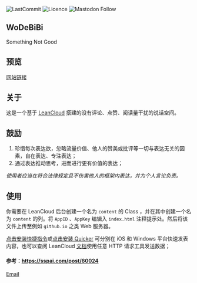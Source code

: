 ![LastCommit](https://img.shields.io/github/last-commit/5icruise/wodebibi?label=Last%20Upadte&style=flat-square)    ![Licence](https://img.shields.io/github/license/5icruise/wodebibi?label=Licence&style=flat-square)    ![Mastodon Follow](https://img.shields.io/mastodon/follow/000011904?domain=https%3A%2F%2Fliker.social&style=social)  

## WoDeBiBi
Something Not Good

## 预览

[网站链接](https://darkwarrior2025.xyz/wodebib)

## 关于

这是一个基于 [LeanCloud](https://leancloud.com) 搭建的没有评论、点赞、阅读量干扰的说话空间。


## 鼓励

1. 珍惜每次表达欲，忽略流量价值、他人的赞美或批评等一切与表达无关的因素，自在表达、专注表达；
2. 通过表达推动思考，进而进行更有价值的表达；

*使用者应当在符合法律规定且不伤害他人的框架内表达，并为个人言论负责。*

## 使用

你需要在 LeanCloud 后台创建一个名为 `content` 的 Class ，并在其中创建一个名为 `content` 的列。将 `AppID` 、`AppKey` 编辑入 `index.html` 注释提示处。然后将该文件上传至例如 `github.io` 之类 Web 服务器。

[点击安装快捷指令](https://www.icloud.com/shortcuts/3cfcbc36a6a24e0a8721bfeef8dfc6cf)或[点击安装 Quicker](https://getquicker.net/sharedaction?code=eeb80278-5f53-4b0d-d333-08d7e0dd26a9) 可分别在 iOS 和 Windows 平台快速发表内容，也可以查阅 LeanCloud [文档](https://console.leancloud.app/docs/rest_api.html#hash1094926014)使用任意 HTTP 请求工具发送数据；


#### 参考：https://sspai.com/post/60024

[Email](mailto:darkwarrior2025@pm.me)
